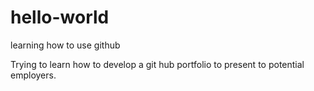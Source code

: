 # hello-world
learning how to use github

Trying to learn how to develop a git hub portfolio to present to potential employers.
